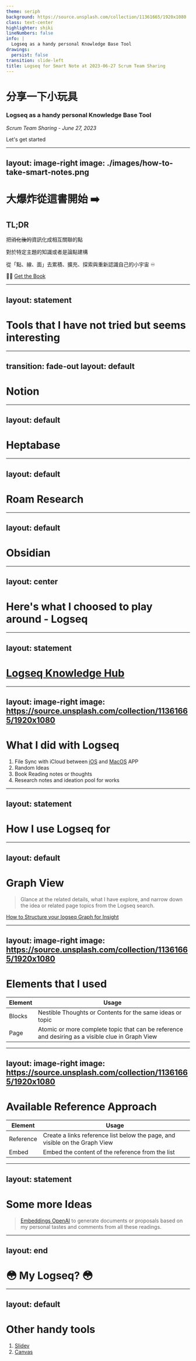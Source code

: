 ```yaml
---
theme: seriph
background: https://source.unsplash.com/collection/11361665/1920x1080
class: text-center
highlighter: shiki
lineNumbers: false
info: |
  Logseq as a handy personal Knowledge Base Tool
drawings:
  persist: false
transition: slide-left
title: Logseq for Smart Note at 2023-06-27 Scrum Team Sharing
---
```


# 分享一下小玩具

### Logseq as a handy personal Knowledge Base Tool

*Scrum Team Sharing - June 27, 2023*

<div class="pt-12">
  <span @click="$slidev.nav.next" class="px-2 py-1 rounded cursor-pointer" hover="bg-white bg-opacity-10">
    Let's get started <carbon:arrow-right class="inline"/>
  </span>
</div>

---
layout: image-right
image: ./images/how-to-take-smart-notes.png
---

# 大爆炸從這書開始 ➡️

## TL;DR

把~~消化後的~~資訊化成相互關聯的點

對於特定主題的知識或者是論點建構

從「點、線、面」去累積、擴充、探索與重新認識自己的小宇宙 ♾️

👩‍🏫 [Get the Book](https://www.books.com.tw/products/0010922143)

---
layout: statement
---

# Tools that I have not tried but seems interesting

---
transition: fade-out
layout: default
---

# Notion

<Youtube id="lft-tgU94hc" width="100%" height="80%"/>

---
layout: default
---

# Heptabase

<Youtube id="y6YHWCm7GJI" width="100%" height="80%"/>

---
layout: default
---

# Roam Research

<Youtube id="n9pPfQhePmI" width="100%" height="80%"/>

---
layout: default
---

# Obsidian

<Youtube id="qS7ea6yPqdo" width="100%" height="80%"/>

---
layout: center
---

# Here's what I choosed to play around - Logseq

---
layout: statement
---

# <uim-rocket class="text-5xl text-green-500 animate-spin" /> [Logseq Knowledge Hub](https://hub.logseq.com/) <uim-rocket class="text-5xl text-green-500 animate-spin" />

---
layout: image-right
image: https://source.unsplash.com/collection/11361665/1920x1080
---

# What I did with Logseq

1. File Sync with iCloud between [iOS](https://apps.apple.com/mo/app/logseq/id1601013908) and [MacOS](https://logseq.com/downloads) APP
2. Random Ideas
3. Book Reading notes or thoughts
4. Research notes and ideation pool for works

---
layout: statement
---

# How I use Logseq for

---
layout: default
---

# Graph View

> Glance at the related details, what I have explore, and narrow down the idea or related page topics from the Logseq search.

[How to Structure your logseq Graph for Insight](https://blog.logseq.com/newsletter-12-how-to-structure-your-logseq-graph-for-insight/)

<Youtube id="yJOox5FbuAM" width="100%" height="60%"/>

---
layout: image-right
image: https://source.unsplash.com/collection/11361665/1920x1080
---

# Elements that I used

| Element   | Usage       |
|-----------|-------------|
| Blocks    | Nestible Thoughts or Contents for the same ideas or topic |
| Page      | Atomic or more complete topic that can be reference and desiring as a visible clue in Graph View |

---
layout: image-right
image: https://source.unsplash.com/collection/11361665/1920x1080
---

# Available Reference Approach

| Element   | Usage       |
|-----------|-------------|
| Reference | Create a links reference list below the page, and visible on the Graph View |
| Embed     | Embed the content of the reference from the list |

---
layout: statement
---

# Some more Ideas

> [Embeddings OpenAI](https://platform.openai.com/docs/guides/embeddings) to generate documents or proposals based on my personal tastes and comments from all these readings.

---
layout: end
---

# 😳 My Logseq? 😳

---
layout: default
---

# Other handy tools

1. [Slidev](https://sli.dev/)
2. [Canvas](https://www.canva.com/)
